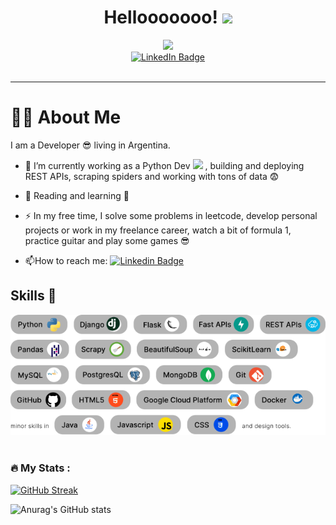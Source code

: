 <div id="header" align="center">
    <h1>
  Hellooooooo!
  <img src="https://media.giphy.com/media/hvRJCLFzcasrR4ia7z/giphy.gif" width="30px"/>
</h1>
  <img src="https://media1.giphy.com/media/3kPDmoWdBpQPNhCnUG/giphy.gif" width="300"/>
  <div id="badges">
  <a href="https://www.linkedin.com/in/daniel-gonzalez-5b5426310/">
    <img src="https://img.shields.io/badge/LinkedIn-blue?style=for-the-badge&logo=linkedin&logoColor=white" alt="LinkedIn Badge"/>
  </a>
</div>
  <img src="https://komarev.com/ghpvc/?username=DazzioD2G&style=flat-square&color=blue" alt=""/>
</div>


---
# :man_technologist: About Me
I am a Developer 😎 living in Argentina.
- :telescope: I’m currently working as a Python Dev <img src="https://media0.giphy.com/media/UtEd87cLAH789bR5sk/giphy.gif" width="30"> , building and deploying REST APIs, scraping spiders and working with tons of data 😨

- :seedling: Reading and learning 🧐

- :zap: In my free time, I solve some problems in leetcode, develop personal projects or work in my freelance career, watch a bit of formula 1, practice guitar and play some games 😎

- :mailbox:How to reach me: [![Linkedin Badge](https://img.shields.io/badge/-DanielDG-blue?style=flat&logo=Linkedin&logoColor=white)](https://www.linkedin.com/in/daniel-gonzalez-5b5426310/)
## Skills 💪
<div>
  <img src="Static/Skills.svg" title="Skills" alt="Skills" width="970"/>&nbsp;
</div>

    
### :fire: My Stats :
[![GitHub Streak](https://streak-stats.demolab.com?user=DanielD2G&theme=tokyonight&border_radius=4.3)](https://git.io/streak-stats)

![Anurag's GitHub stats](https://github-readme-stats.vercel.app/api?username=DanielD2G&show_icons=true&theme=tokyonight)

